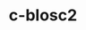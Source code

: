 ---
title: "c-blosc2"
layout: cache
categories: [package, develop-2024-01-07]
meta: {"versions": ["2.11.1"], "compilers": ["cce@=15.0.1", "gcc@=10.3.0", "gcc@=11.1.0", "gcc@=11.4.0", "gcc@=7.3.1", "gcc@=9.4.0"], "oss": ["amzn2", "rhel8", "sle_hpc15", "ubuntu20.04"], "platforms": ["linux"], "targets": ["aarch64", "neoverse_n1", "neoverse_v1", "ppc64le", "x86_64_v3", "x86_64_v4", "zen4"], "stacks": ["aws-isc", "aws-isc-aarch64", "data-vis-sdk", "e4s", "e4s-cray-rhel", "e4s-cray-sles", "e4s-neoverse_v1", "e4s-power", "e4s-rocm-external", "root"], "num_specs": 10, "num_specs_by_stack": {"aws-isc-aarch64": 2, "root": 10, "aws-isc": 1, "e4s-cray-rhel": 1, "e4s-cray-sles": 1, "e4s-neoverse_v1": 1, "e4s-power": 1, "data-vis-sdk": 2, "e4s-rocm-external": 1, "e4s": 1}}
spec_details: [{"hash": "xrzyb56kicojgsfzvyqmgf4sqxgwqwwn", "compiler": "gcc@=7.3.1", "versions": ["2.11.1"], "os": "amzn2", "platform": "linux", "target": "aarch64", "variants": ["+avx2", "build_system=cmake", "build_type=Release", "generator=make", "~ipo", "+lizard", "+lz4", "+snappy", "+zlib", "+zstd"], "stacks": ["aws-isc-aarch64", "root"], "size": "-", "tarball": "https://binaries.spack.io/develop-2024-01-07/build_cache/linux-amzn2-aarch64/gcc-7.3.1/c-blosc2-2.11.1/linux-amzn2-aarch64-gcc-7.3.1-c-blosc2-2.11.1-xrzyb56kicojgsfzvyqmgf4sqxgwqwwn.spack"}, {"hash": "rojd54qdjqiwxasjnwmdixsagwt2dv6w", "compiler": "gcc@=7.3.1", "versions": ["2.11.1"], "os": "amzn2", "platform": "linux", "target": "neoverse_n1", "variants": ["+avx2", "build_system=cmake", "build_type=Release", "generator=make", "~ipo", "+lizard", "+lz4", "+snappy", "+zlib", "+zstd"], "stacks": ["aws-isc-aarch64", "root"], "size": "-", "tarball": "https://binaries.spack.io/develop-2024-01-07/build_cache/linux-amzn2-neoverse_n1/gcc-7.3.1/c-blosc2-2.11.1/linux-amzn2-neoverse_n1-gcc-7.3.1-c-blosc2-2.11.1-rojd54qdjqiwxasjnwmdixsagwt2dv6w.spack"}, {"hash": "kjqokxis4tjezuin5wtaiu6t6uxq6ful", "compiler": "gcc@=7.3.1", "versions": ["2.11.1"], "os": "amzn2", "platform": "linux", "target": "x86_64_v3", "variants": ["+avx2", "build_system=cmake", "build_type=Release", "generator=make", "~ipo", "+lizard", "+lz4", "+snappy", "+zlib", "+zstd"], "stacks": ["aws-isc", "root"], "size": "-", "tarball": "https://binaries.spack.io/develop-2024-01-07/build_cache/linux-amzn2-x86_64_v3/gcc-7.3.1/c-blosc2-2.11.1/linux-amzn2-x86_64_v3-gcc-7.3.1-c-blosc2-2.11.1-kjqokxis4tjezuin5wtaiu6t6uxq6ful.spack"}, {"hash": "ocr6at5uqg2yvcf4m7mmtjhkooiuwdmn", "compiler": "cce@=15.0.1", "versions": ["2.11.1"], "os": "rhel8", "platform": "linux", "target": "zen4", "variants": ["+avx2", "build_system=cmake", "build_type=Release", "generator=make", "~ipo", "+lizard", "+lz4", "+snappy", "+zlib", "+zstd"], "stacks": ["root", "e4s-cray-rhel"], "size": "-", "tarball": "https://binaries.spack.io/develop-2024-01-07/build_cache/linux-rhel8-zen4/cce-15.0.1/c-blosc2-2.11.1/linux-rhel8-zen4-cce-15.0.1-c-blosc2-2.11.1-ocr6at5uqg2yvcf4m7mmtjhkooiuwdmn.spack"}, {"hash": "j7xycqsipjjwscde25qtxu5zp6ewhoeg", "compiler": "gcc@=10.3.0", "versions": ["2.11.1"], "os": "sle_hpc15", "platform": "linux", "target": "x86_64_v4", "variants": ["+avx2", "build_system=cmake", "build_type=Release", "generator=make", "~ipo", "+lizard", "+lz4", "+snappy", "+zlib", "+zstd"], "stacks": ["e4s-cray-sles", "root"], "size": "-", "tarball": "https://binaries.spack.io/develop-2024-01-07/build_cache/linux-sle_hpc15-x86_64_v4/gcc-10.3.0/c-blosc2-2.11.1/linux-sle_hpc15-x86_64_v4-gcc-10.3.0-c-blosc2-2.11.1-j7xycqsipjjwscde25qtxu5zp6ewhoeg.spack"}, {"hash": "ama6hpccawhssgkyltvc2tvw22lnd26y", "compiler": "gcc@=11.4.0", "versions": ["2.11.1"], "os": "ubuntu20.04", "platform": "linux", "target": "neoverse_v1", "variants": ["+avx2", "build_system=cmake", "build_type=Release", "generator=make", "~ipo", "+lizard", "+lz4", "+snappy", "+zlib", "+zstd"], "stacks": ["e4s-neoverse_v1", "root"], "size": "-", "tarball": "https://binaries.spack.io/develop-2024-01-07/build_cache/linux-ubuntu20.04-neoverse_v1/gcc-11.4.0/c-blosc2-2.11.1/linux-ubuntu20.04-neoverse_v1-gcc-11.4.0-c-blosc2-2.11.1-ama6hpccawhssgkyltvc2tvw22lnd26y.spack"}, {"hash": "uktglzyftgtzrmhcy6xqkhy5tq5jlc3s", "compiler": "gcc@=9.4.0", "versions": ["2.11.1"], "os": "ubuntu20.04", "platform": "linux", "target": "ppc64le", "variants": ["+avx2", "build_system=cmake", "build_type=Release", "generator=make", "~ipo", "+lizard", "+lz4", "+snappy", "+zlib", "+zstd"], "stacks": ["e4s-power", "root"], "size": "-", "tarball": "https://binaries.spack.io/develop-2024-01-07/build_cache/linux-ubuntu20.04-ppc64le/gcc-9.4.0/c-blosc2-2.11.1/linux-ubuntu20.04-ppc64le-gcc-9.4.0-c-blosc2-2.11.1-uktglzyftgtzrmhcy6xqkhy5tq5jlc3s.spack"}, {"hash": "gbq7tgelu4lmntm5tbkjugmq5f4pxruo", "compiler": "gcc@=11.1.0", "versions": ["2.11.1"], "os": "ubuntu20.04", "platform": "linux", "target": "x86_64_v3", "variants": ["+avx2", "build_system=cmake", "build_type=Release", "generator=make", "~ipo", "+lizard", "+lz4", "+snappy", "+zlib", "+zstd"], "stacks": ["data-vis-sdk", "root"], "size": "-", "tarball": "https://binaries.spack.io/develop-2024-01-07/build_cache/linux-ubuntu20.04-x86_64_v3/gcc-11.1.0/c-blosc2-2.11.1/linux-ubuntu20.04-x86_64_v3-gcc-11.1.0-c-blosc2-2.11.1-gbq7tgelu4lmntm5tbkjugmq5f4pxruo.spack"}, {"hash": "az2q35eamlmny6rm7hhrxc5llpi7ngmd", "compiler": "gcc@=11.1.0", "versions": ["2.11.1"], "os": "ubuntu20.04", "platform": "linux", "target": "x86_64_v3", "variants": ["+avx2", "build_system=cmake", "build_type=Release", "generator=make", "~ipo", "+lizard", "+lz4", "+snappy", "+zlib", "+zstd"], "stacks": ["data-vis-sdk", "root"], "size": "-", "tarball": "https://binaries.spack.io/develop-2024-01-07/build_cache/linux-ubuntu20.04-x86_64_v3/gcc-11.1.0/c-blosc2-2.11.1/linux-ubuntu20.04-x86_64_v3-gcc-11.1.0-c-blosc2-2.11.1-az2q35eamlmny6rm7hhrxc5llpi7ngmd.spack"}, {"hash": "57rhimrxemcqgxgixqdli2whqzxmvckq", "compiler": "gcc@=11.4.0", "versions": ["2.11.1"], "os": "ubuntu20.04", "platform": "linux", "target": "x86_64_v3", "variants": ["+avx2", "build_system=cmake", "build_type=Release", "generator=make", "~ipo", "+lizard", "+lz4", "+snappy", "+zlib", "+zstd"], "stacks": ["e4s-rocm-external", "e4s", "root"], "size": "-", "tarball": "https://binaries.spack.io/develop-2024-01-07/build_cache/linux-ubuntu20.04-x86_64_v3/gcc-11.4.0/c-blosc2-2.11.1/linux-ubuntu20.04-x86_64_v3-gcc-11.4.0-c-blosc2-2.11.1-57rhimrxemcqgxgixqdli2whqzxmvckq.spack"}]
---
